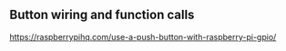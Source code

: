 ## Button wiring and function calls

https://raspberrypihq.com/use-a-push-button-with-raspberry-pi-gpio/
